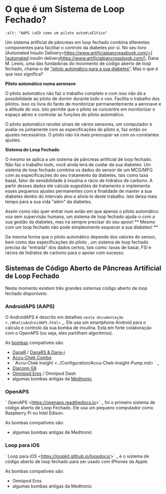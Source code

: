 # O que é um Sistema de Loop Fechado?

```{image} ../images/autopilot.png
:alt: "AAPS \xE9 como um piloto autom\xE1tico"
```

Um sistema artificial de pâncreas em loop fechado combina diferentes componentes para facilitar o controlo da diabetes por si.
No seu livro [Automated Insulin Delivery\<https://www.artificialpancreasbook.com/>][automated insulin delivery<https://www.artificialpancreasbook.com/>], Dana M. Lewis, uma das fundadoras do movimento de código aberto de loop fechado, chama-o de [“piloto automático para a sua diabetes”](https://www.artificialpancreasbook.com/3.-getting-started-with-your-aps). Mas o que é que isso significa?

**Piloto automático numa aeronave**

O piloto automático não faz o trabalho completo e com isso não dá a possibilidade ao piloto de dormir durante todo o voo. Facilita o trabalho dos pilotos. Isso os livra do fardo de monitorizar permanentemente a aeronave e a altitude do voo. Isto permite que o piloto se concentre em monitorizar o espaço aéreo e controlar as funções do piloto automático.

O piloto automático recebe sinais de vários sensores, um computador e avalia-os juntamente com as especificações do piloto e, faz então os ajustes necessários. O piloto não irá mais preocupar-se com os constantes ajustes.

**Sistema de Loop Fechado**

O mesmo se aplica a um sistema de pâncreas artificial de loop fechado. Não faz o trabalho todo, você ainda terá de cuidar da sua diabetes. Um sistema de loop fechado combina os dados do sensor de um MCG/MFG com as especificações do seu tratamento da diabetes, tais como taxa basal, fator de sensibilidade à insulina e rácio de hidratos de carbono. A partir desses dados ele calcula sugestões de tratamento e implementa esses pequenos ajustes permanentes com a finalidade de manter a sua diabetes dentro do intervalo alvo e aliviá-lo deste trabalho. Isto deixa mais tempo para a sua vida "além" da diabetes.

Assim como não quer entrar num avião em que apenas o piloto automático voa sem supervisão humana, um sistema de loop fechado ajuda-o com a sua gestão da diabetes, mas irá sempre precisar do seu apoio! \*\* Mesmo com um loop fechado não pode simplesmente esquecer a sua diabetes! \*\*

Da mesma forma que o piloto automático depende dos valores do sensor, bem como das especificações do piloto , um sistema de loop fechado precisa da "entrada" dos dados certos, tais como: taxas de basal, FSI e rácios de hidratos de carbono para o apoiar com sucesso.

## Sistemas de Código Aberto de Pâncreas Artificial de Loop Fechado

Neste momento existem três grandes sistemas código aberto de loop fechado disponíveis:

### AndroidAPS (AAPS)

O AndroidAPS é descrito em detalhes `nesta documentação <./WhatisAndroidAPS.html>` \_. Ele usa um smartphone Android para o cálculo e controlo da sua bomba de insulina. Está em forte colaboração com o OpenAPS (ou seja,  eles partilham algoritmos).

As [bombas](../Hardware/pumps.md) compatíveis são:

- [DanaR](../Configuration/DanaR-Insulin-Pump.md) / [DanaRS & Dana-i](../Configuration/DanaRS-Insulin-Pump.html)
- [Accu-Chek Combo](./Configuration/Accu-Chek-Combo-Pump.md)
- \` Accu-Chek Insight \<../Configuration/Accu-Chek-Insight-Pump.md> \` \_
- [Diaconn G8](../Configuration/DiaconnG8.md)
- [Omnipod Eros](../Configuration/OmnipodEros.md) / Omnipod Dash
- algumas bombas antigas da [Medtronic](../Configuration/MedtronicPump.md)

### OpenAPS

\` OpenAPS \<<https://openaps.readthedocs.io>>\` _ foi o primeiro sistema de código aberto de Loop Fechado. Ele usa um pequeno computador como Raspberry Pi ou Intel Edison.

As bombas compatíveis são:

- algumas bombas antigas de Medtronic

### Loop para iOS

\` Loop para iOS \<<https://loopkit.github.io/loopdocs/>>\` _ é o sistema de código aberto de loop fechado para ser usado com iPhones da Apple.

As bombas compatíveis são:

- Omnipod Eros
- algumas bombas antigas da Medtronic

